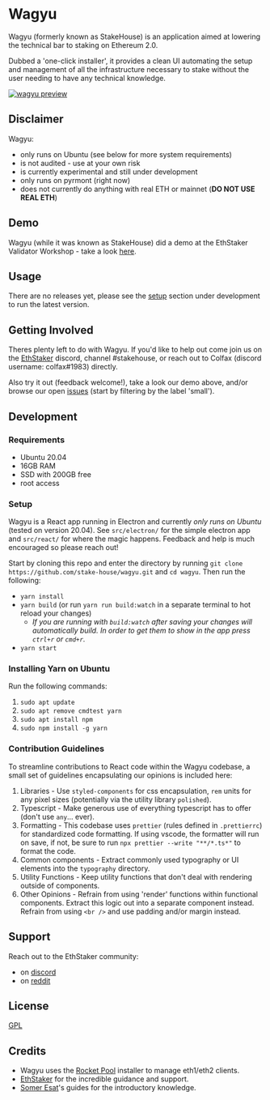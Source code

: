 # Wagyu
Wagyu (formerly known as StakeHouse) is an application aimed at lowering the technical bar to staking on Ethereum 2.0.


Dubbed a 'one-click installer', it provides a clean UI automating the setup and management of all the infrastructure necessary to stake without the user needing to have any technical knowledge.

[![wagyu preview](https://img.youtube.com/vi/-KKeZwI8EII/0.jpg)](https://www.youtube.com/watch?v=-KKeZwI8EII&ab_channel=ColfaxSelby)

## Disclaimer
Wagyu:
 - only runs on Ubuntu (see below for more system requirements)
 - is not audited - use at your own risk
 - is currently experimental and still under development
 - only runs on pyrmont (right now)
 - does not currently do anything with real ETH or mainnet (__DO NOT USE REAL ETH__)

## Demo
Wagyu (while it was known as StakeHouse) did a demo at the EthStaker Validator Workshop - take a look [here](https://youtu.be/cxP9gwapXJ0).

## Usage
There are no releases yet, please see the [setup](#setup) section under development to run the latest version.

## Getting Involved
Theres plenty left to do with Wagyu.  If you'd like to help out come join us on the [EthStaker](http://invite.gg/ethstaker) discord, channel #stakehouse, or reach out to Colfax (discord username: colfax#1983) directly.


Also try it out (feedback welcome!), take a look our demo above, and/or browse our open [issues](https://github.com/stake-house/wagyu/issues) (start by filtering by the label 'small').

## Development
### Requirements
 - Ubuntu 20.04
 - 16GB RAM
 - SSD with 200GB free
 - root access

### Setup
Wagyu is a React app running in Electron and currently *only runs on Ubuntu* (tested on version 20.04).  See `src/electron/` for the simple electron app and `src/react/` for where the magic happens.  Feedback and help is much encouraged so please reach out!

Start by cloning this repo and enter the directory by running `git clone https://github.com/stake-house/wagyu.git` and `cd wagyu`.  Then run the following:
 - `yarn install`
 - `yarn build` (or run `yarn run build:watch` in a separate terminal to hot reload your changes)
   - _If you are running with `build:watch` after saving your changes will automatically build.  In order to get them to show in the app press `ctrl+r` or `cmd+r`._
 - `yarn start`

### Installing Yarn on Ubuntu
Run the following commands:

1) `sudo apt update`
2) `sudo apt remove cmdtest yarn`
3) `sudo apt install npm`
4) `sudo npm install -g yarn`  

### Contribution Guidelines
To streamline contributions to React code within the Wagyu codebase, a small set of guidelines encapsulating our opinions is included here: 
1) Libraries - Use `styled-components` for css encapsulation, `rem` units for any pixel sizes (potentially via the utility library `polished`).
2) Typescript - Make generous use of everything typescript has to offer (don't use `any`... ever).
3) Formatting - This codebase uses `prettier` (rules defined in `.prettierrc`) for standardized code formatting. If using vscode, the formatter will run on save, if not, be sure to run `npx prettier --write "**/*.ts*"` to format the code.
4) Common components - Extract commonly used typography or UI elements into the `typography` directory.
5) Utility Functions - Keep utility functions that don't deal with rendering outside of components.
6) Other Opinions - Refrain from using 'render' functions within functional components. Extract this logic out into a separate component instead. Refrain from using `<br />` and use padding and/or margin instead.


## Support
Reach out to the EthStaker community:
 - on [discord](https://invite.gg/ethstaker)
 - on [reddit](https://www.reddit.com/r/ethstaker/)

## License
[GPL](LICENSE)

## Credits
 - Wagyu uses the [Rocket Pool](https://www.rocketpool.net/) installer to manage eth1/eth2 clients.
 - [EthStaker](https://www.reddit.com/r/ethstaker/) for the incredible guidance and support.
 - [Somer Esat](https://someresat.medium.com/)'s guides for the introductory knowledge.
